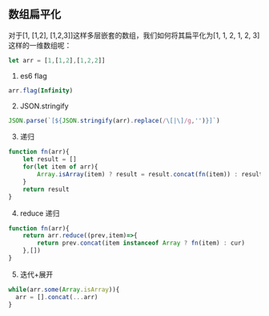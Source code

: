 ## 数组扁平化

对于[1, [1,2], [1,2,3]]这样多层嵌套的数组，我们如何将其扁平化为[1, 1, 2, 1, 2, 3]这样的一维数组呢：
```js
let arr = [1,[1,2],[1,2,2]]
```

1. es6 flag
```js
arr.flag(Infinity)
```

2. JSON.stringify
```js
JSON.parse(`[${JSON.stringify(arr).replace(/\[|\]/g,'')}]`)
```

3. 递归
```js
function fn(arr){
    let result = []
    for(let item of arr){
        Array.isArray(item) ? result = result.concat(fn(item)) : result.push(item)        
    }
    return result
}
```

4. reduce 递归
```js
function fn(arr){
    return arr.reduce((prev,item)=>{
        return prev.concat(item instanceof Array ? fn(item) : cur)
    },[])
}
```

5. 迭代+展开
```js
while(arr.some(Array.isArray)){
  arr = [].concat(...arr)
}
```